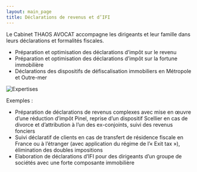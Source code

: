 ```yaml
---
layout: main_page
title: Déclarations de revenus et d’IFI
---
```

<div class="row text-justify">
    <div class="col-md-3"></div>
    <div class="col-md-6 p-4">
        <p>Le Cabinet THAOS AVOCAT accompagne les dirigeants et leur famille dans leurs déclarations et formalités fiscales.</p>
        <ul>
            <li>Préparation et optimisation des déclarations d’impôt sur le revenu</li>
            <li>Préparation et optimisation des déclarations d’impôt sur la fortune immobilière</li>
            <li>Déclarations des dispositifs de défiscalisation immobiliers en Métropole et Outre-mer</li>
        </ul>
    </div>
    <div class="col-md-3"></div>
    <div class="col-md-3"></div>
    <div class="col-md-6 p-0">
        <img src="{{ site.baseurl }}/images/expertises/macau-photo-agency-G_zVWUE9huw-unsplash.jpg" alt="Expertises" class="content-picture">
    </div>
    <div class="col-md-3"></div>
    <div class="col-md-3 dark"></div>
    <div class="col-md-6 p-4 dark">
        <p>Exemples :</p>
        <ul>
            <li>Préparation de déclarations de revenus complexes avec mise en œuvre d’une réduction d’impôt Pinel, reprise d’un dispositif Scellier en cas de divorce et d’attribution à l’un des ex-conjoints, suivi des revenus fonciers</li>
            <li>Suivi déclaratif de clients en cas de transfert de résidence fiscale en France ou à l’étranger (avec application du régime de l’« Exit tax »), élimination des doubles impositions</li>
            <li>Elaboration de déclarations d’IFI pour des dirigeants d’un groupe de sociétés avec une forte composante immobilière</li>
        </ul>
    </div>
    <div class="col-md-3 dark"></div>
</div>